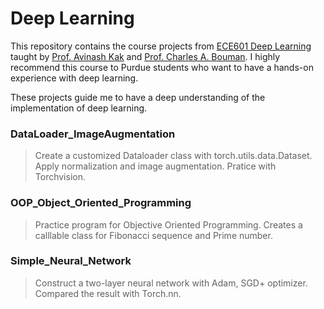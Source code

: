# Deep Learning
This repository contains the course projects from [ECE601 Deep Learning](https://engineering.purdue.edu/DeepLearn/) taught by [Prof. Avinash Kak](https://engineering.purdue.edu/kak/) and [Prof. Charles A. Bouman](https://engineering.purdue.edu/~bouman/). I highly recommend this course to Purdue students who want to have a hands-on experience with deep learning. 

These projects guide me to have a deep understanding of the implementation of deep learning.

### DataLoader_ImageAugmentation
> Create a customized Dataloader class with torch.utils.data.Dataset. Apply normalization and image augmentation. Pratice with Torchvision.


### OOP_Object_Oriented_Programming
> Practice program for Objective Oriented Programming. Creates a calllable class for Fibonacci sequence and Prime number.
 
### Simple_Neural_Network
> Construct a two-layer neural network with Adam, SGD+ optimizer. Compared the result with Torch.nn.
